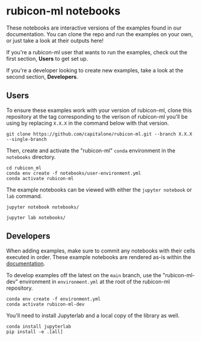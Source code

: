 # rubicon-ml notebooks

These notebooks are interactive versions of the examples found in our
documentation. You can clone the repo and run the examples on your own, or just
take a look at their outputs here!

If you're a rubicon-ml user that wants to run the examples, check out the first
section, **Users** to get set up.

If you're a developer looking to create new examples, take a look at the second
section, **Developers**.

## Users

To ensure these examples work with your version of rubicon-ml, clone this repository
at the tag corresponding to the verison of rubicon-ml you'll be using by replacing
`X.X.X` in the command below with that version.

```
git clone https://github.com/capitalone/rubicon-ml.git --branch X.X.X --single-branch
```

Then, create and activate the "rubicon-ml" `conda` environment in the `notebooks` directory.

```
cd rubicon_ml
conda env create -f notebooks/user-environment.yml
conda activate rubicon-ml
```

The example notebooks can be viewed with either the `jupyter notebook` or `lab`
command.

```
jupyter notebook notebooks/
```

```
jupyter lab notebooks/
```

## Developers

When adding examples, make sure to commit any notebooks with their
cells executed in order. These example notebooks are rendered as-is within the
[documentation](https://capitalone.github.io/rubicon-ml/examples.html).

To develop examples off the latest on the `main` branch, use the "rubicon-ml-dev"
environment in `environment.yml` at the root of the rubicon-ml repository.

```
conda env create -f environment.yml
conda activate rubicon-ml-dev
```

You'll need to install Jupyterlab and a local copy of the library as well.

```
conda install jupyterlab
pip install -e .[all]
```
